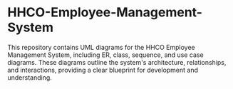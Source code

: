# HHCO-Employee-Management-System
This repository contains UML diagrams for the HHCO Employee Management System, including ER, class, sequence, and use case diagrams. These diagrams outline the system's architecture, relationships, and interactions, providing a clear blueprint for development and understanding.
